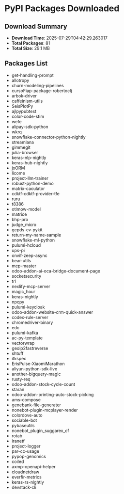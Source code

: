 # PyPI Packages Downloaded

## Download Summary
- **Download Time**: 2025-07-29T04:42:29.263017
- **Total Packages**: 81
- **Total Size**: 29.1 MB

## Packages List
- get-handling-prompt
- allotropy
- churn-modeling-pipelines
- cursoFiap-package-robertoclj
- arbok-driver
- caffeinism-utils
- SeisPlotPy
- ajlpypubtest
- color-code-stim
- wefe
- alipay-sdk-python
- wkrq
- snowflake-connector-python-nightly
- streamlana
- gimmegit
- julia-browser
- keras-nlp-nightly
- keras-hub-nightly
- jxORM
- licome
- project-llm-trainer
- robust-python-demo
- matrix-caculator
- cdktf-cdktf-provider-tfe
- ruru
- t8386
- otlmow-model
- matrice
- bhp-pro
- judge_micro
- gcpds-cv-pykit
- return-my-name-sample
- snowflake-ml-python
- pulumi-hcloud
- ups-pi
- onvif-zeep-async
- bear-utils
- mcp-master
- odoo-addon-ai-oca-bridge-document-page
- socketsecurity
- trl
- nexlify-mcp-server
- magic_hour
- keras-nightly
- npcpy
- pulumi-keycloak
- odoo-addon-website-crm-quick-answer
- codex-rule-server
- chromedriver-binary
- edc
- pulumi-kafka
- ac-py-template
- vectorwrap
- geoip2fastreverse
- shtuff
- itkspec
- ErisPulse-XiaomiMarathon
- aliyun-python-sdk-live
- another-bigquery-magic
- rusty-req
- odoo-addon-stock-cycle-count
- staran
- odoo-addon-printing-auto-stock-picking
- ams-compose
- genebank-file-generater
- nonebot-plugin-mcplayer-render
- colordove-auto
- sociable-bot
- pybaseutils
- nonebot_plugin_suggarex_cf
- rotab
- iranetf
- project-logger
- par-cc-usage
- pypop-genomics
- coiled
- axmp-openapi-helper
- cloudnetdraw
- everfir-metrics
- keras-rs-nightly
- devstack-cli
